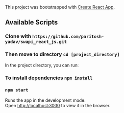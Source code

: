 This project was bootstrapped with [Create React App](https://github.com/facebook/create-react-app).

## Available Scripts

### Clone with `https://github.com/paritosh-yadav/swapi_react_js.git`

### Then move to directory `cd [project_directory]`

In the project directory, you can run:

### To install dependencies `npm install`

### `npm start`

Runs the app in the development mode.<br>
Open [http://localhost:3000](http://localhost:3000) to view it in the browser.
